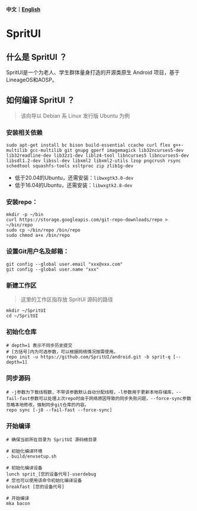 **中文｜[English](https://github.com/SpritUI/android/blob/sprit-q/README_EN.md)**
# SpritUI
## 什么是 SpritUI ？
SpritUI是一个为老人、学生群体量身打造的开源类原生 Android 项目，基于LineageOS和AOSP。

## 如何编译 SpritUI ？
> 该向导以 Debian 系 Linux 发行版 Ubuntu 为例
### 安装相关依赖
```shell
sudo apt-get install bc bison build-essential ccache curl flex g++-multilib gcc-multilib git gnupg gperf imagemagick lib32ncurses5-dev lib32readline-dev lib32z1-dev liblz4-tool libncurses5 libncurses5-dev libsdl1.2-dev libssl-dev libxml2 libxml2-utils lzop pngcrush rsync schedtool squashfs-tools xsltproc zip zlib1g-dev
```
- 低于20.04的Ubuntu，还需安装：`libwxgtk3.0-dev`
- 低于16.04的Ubuntu，还需安装：`libwxgtk2.8-dev`

### 安装repo：
```shell
mkdir -p ~/bin
curl https://storage.googleapis.com/git-repo-downloads/repo > ~/bin/repo
sudo cp ~/bin/repo /bin/repo
sudo chmod a+x /bin/repo
```

### 设置Git用户名及邮箱：
```shell
git config --global user.email "xxx@xxx.com"
git config --global user.name "xxx"
```

### 新建工作区
> 这里的工作区指存放 SpritUI 源码的路径

```shell
mkdir ~/SpritUI
cd ~/SpritUI
```

### 初始化仓库
```shell
# depth=1 表示不同步历史提交
# [方括号]内为可选参数，可以根据网络情况按需使用。
repo init -u https://github.com/SpritUI/android.git -b sprit-q [--depth=1]
```
### 同步源码
```shell
# -j参数为下载线程数，不带该参数默认自动分配线程，-l参数用于更新本地存储库，--fail-fast参数可以处理上次repo时由于网络原因导致的同步失败问题，--force-sync参数忽略本地修改，强制同步git仓库的内容。
repo sync [-j8 --fail-fast --force-sync]
```

### 开始编译
```shell
# 确保当前所在目录为 SpritUI 源码根目录

# 初始化编译环境
. build/envsetup.sh

# 初始化编译设备
lunch sprit_[您的设备代号]-userdebug
# 您也可以使用该命令初始化编译设备
breakfast [您的设备代号]

# 开始编译
mka bacon
```

